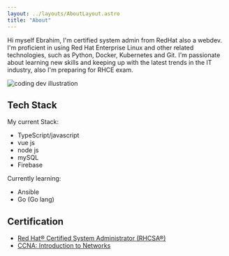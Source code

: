```yaml
---
layout: ../layouts/AboutLayout.astro
title: "About"
---
```


Hi myself Ebrahim, I'm certified system admin from RedHat also a webdev. I'm proficient in using Red Hat Enterprise Linux and other related technologies, such as Python, Docker, Kubernetes and Git. I'm passionate about learning new skills and keeping up with the latest trends in the IT industry, also I'm preparing for RHCE exam.

<div>
  <img src="/assets/dev.svg" class="sm:w-1/2 mx-auto" alt="coding dev illustration">
</div>

## Tech Stack

My current Stack:
- TypeScript/javascript
- vue js
- node js
- mySQL
- Firebase

Currently learning:
- Ansible
- Go (Go lang)

## Certification

- [Red Hat® Certified System Administrator (RHCSA®)](https://www.credly.com/badges/3c086170-655a-44d1-ab04-65e9d40bc4e3/public_url)
- [CCNA: Introduction to Networks](https://www.credly.com/badges/811ac4de-72cd-4e9e-b888-b3fadfbed23a)